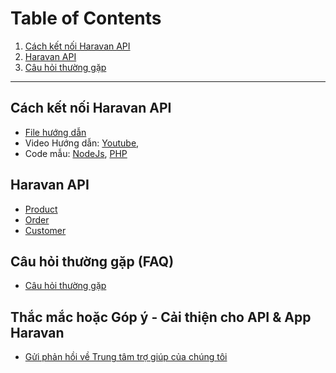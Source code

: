 # Table of Contents

1. [Cách kết nối Haravan API](#cách-kết-nối-haravan-api)
2. [Haravan API](#haravan-api)
3. [Câu hỏi thường gặp](#câu-hỏi-thường-gặp)

--------------------------------------------

## Cách kết nối Haravan API

* [File hướng dẫn](https://github.com/Haravan/docs-omni/tree/master/C%C3%A1ch%20k%E1%BA%BFt%20n%E1%BB%91i%20Haravan%20API/pdf)
* Video Hướng dẫn:
  [Youtube](https://youtu.be/uqrMhdJpMyM),
* Code mẫu: 
  [NodeJs](https://github.com/Haravan/Omni_OAuth2_nodejs),
  [PHP](https://github.com/Haravan/Omni_OAuth2_php)
  
## Haravan API

* [Product](https://github.com/Haravan/docs-omni/blob/master/Haravan%20API/Product.pdf)
* [Order](https://github.com/Haravan/docs-omni/blob/master/Haravan%20API/Order.pdf)
* [Customer](https://github.com/Haravan/docs-omni/blob/master/Haravan%20API/Customer.pdf)

## Câu hỏi thường gặp (FAQ)
* [Câu hỏi thường gặp](https://support.haravan.com/support/solutions)

## Thắc mắc hoặc Góp ý - Cải thiện cho API & App Haravan
* [Gửi phản hồi về Trung tâm trợ giúp của chúng tôi](https://docs.google.com/forms/d/16fCj9zjvxW1n7ESiIYdl39sYUwraYjxIr_0fH3aJzZM/edit?ts=5db803b5)







